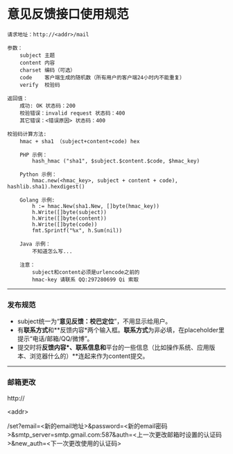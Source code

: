# 意见反馈接口使用规范 #

```
请求地址：http://<addr>/mail

参数：
    subject 主题
    content 内容    
    charset 编码（可选）
    code    客户端生成的随机数（所有用户的客户端24小时内不能重复）
    verify  校验码

返回值：    
    成功: OK 状态码：200
    校验错误：invalid request 状态码：400
    其它错误：<错误原因> 状态码：400
        
校验码计算方法:
    hmac + sha1 （subject+content+code) hex     
    
    PHP 示例：
        hash_hmac ("sha1", $subject.$content.$code, $hmac_key)
    
    Python 示例：
        hmac.new(<hmac_key>, subject + content + code), hashlib.sha1).hexdigest()
        
    Golang 示例:
        h := hmac.New(sha1.New, []byte(hmac_key))
        h.Write([]byte(subject))
        h.Write([]byte(content))
        h.Write([]byte(code))
        fmt.Sprintf("%x", h.Sum(nil))
        
    Java 示例：
        不知道怎么写...
        
    注意：    
        subject和content必须是urlencode之前的
        hmac-key 请联系 QQ:297280699 Qi 索取    
```

---

### 发布规范 ###

  * subject统一为“**意见反馈：校巴定位**”，不用显示给用户。
  * 有**联系方式**和**反馈内容\*两个输入框。**联系方式**为非必填，在placeholder里提示“电话/邮箱/QQ/微博”。
  * 提交时将**反馈内容\*、**联系信息**和**平台的一些信息（比如操作系统、应用版本、浏览器什么的）**连起来作为content提交。


---

### 邮箱更改 ###

http://

&lt;addr&gt;

/set?email=<新的email地址>&password=<新的email密码>&smtp\_server=smtp.gmail.com:587&auth=<上一次更改邮箱时设置的认证码>&new\_auth=<下一次更改使用的认证码>
